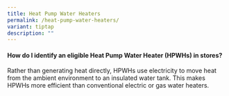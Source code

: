 ```yaml
---
title: Heat Pump Water Heaters
permalink: /heat-pump-water-heaters/
variant: tiptap
description: ""
---
```

<h4><strong>How do I identify an eligible Heat Pump Water Heater (HPWHs) in stores?</strong></h4>
<p>Rather than generating heat directly, HPWHs use electricity to move heat
from the ambient environment to an insulated water tank. This makes HPWHs
more efficient than conventional electric or gas water heaters.</p>